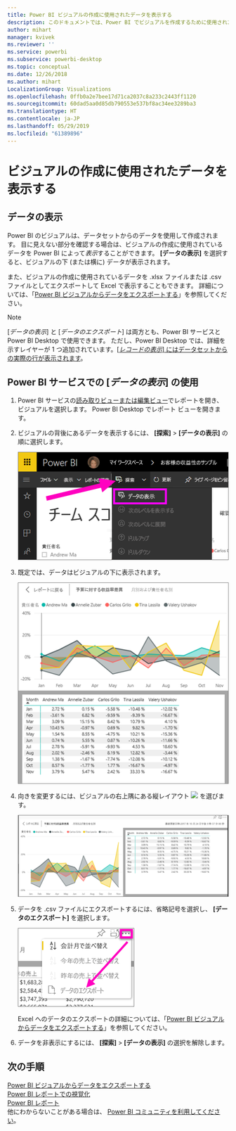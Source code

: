 ```yaml
---
title: Power BI ビジュアルの作成に使用されたデータを表示する
description: このドキュメントでは、Power BI でビジュアルを作成するために使用されたデータを表示する方法、およびそのデータを .csv ファイルにエクスポートする方法について説明します。
author: mihart
manager: kvivek
ms.reviewer: ''
ms.service: powerbi
ms.subservice: powerbi-desktop
ms.topic: conceptual
ms.date: 12/26/2018
ms.author: mihart
LocalizationGroup: Visualizations
ms.openlocfilehash: 0ffb0a2e7bee17d71ca2037c8a233c2443ff1120
ms.sourcegitcommit: 60dad5aa0d85db790553e537bf8ac34ee3289ba3
ms.translationtype: HT
ms.contentlocale: ja-JP
ms.lasthandoff: 05/29/2019
ms.locfileid: "61389896"
---
```

# <a name="show-the-data-that-was-used-to-create-the-visualization"></a>ビジュアルの作成に使用されたデータを表示する
## <a name="show-data"></a>データの表示
Power BI のビジュアルは、データセットからのデータを使用して作成されます。 目に見えない部分を確認する場合は、ビジュアルの作成に使用されているデータを Power BI によって*表示*することができます。 **[データの表示]** を選択すると、ビジュアルの下 (または横に) データが表示されます。

また、ビジュアルの作成に使用されているデータを .xlsx ファイルまたは .csv ファイルとしてエクスポートして Excel で表示することもできます。 詳細については、「[Power BI ビジュアルからデータをエクスポートする](power-bi-visualization-export-data.md)」を参照してください。

> [!NOTE]
> [*データの表示*] と [*データのエクスポート*] は両方とも、Power BI サービスと Power BI Desktop で使用できます。 ただし、Power BI Desktop では、詳細を示すレイヤーが 1 つ追加されています。[[*レコードの表示*] にはデータセットからの実際の行が表示されます](../desktop-see-data-see-records.md)。
> 
> 

## <a name="using-show-data-in-power-bi-service"></a>Power BI サービスでの [*データの表示*] の使用
1. Power BI サービスの[読み取りビューまたは編集ビュー](../service-interact-with-a-report-in-editing-view.md)でレポートを開き、ビジュアルを選択します。  Power BI Desktop でレポート ビューを開きます。
2. ビジュアルの背後にあるデータを表示するには、 **[探索]**  >  **[データの表示]** の順に選択します。
   
   ![[データの表示] の選択](media/service-reports-show-data/power-bi-show-data.png)
3. 既定では、データはビジュアルの下に表示されます。
   
   ![ビジュアルとデータの縦表示](media/service-reports-show-data/power-bi-explore-show-data.png)
4. 向きを変更するには、ビジュアルの右上隅にある縦レイアウト ![](media/service-reports-show-data/power-bi-vertical-icon-new.png) を選びます。
   
   ![ビジュアルとデータの横表示](media/service-reports-show-data/power-bi-explore-show-data2.png)
5. データを .csv ファイルにエクスポートするには、省略記号を選択し、 **[データのエクスポート]** を選択します。
   
    ![[データのエクスポート] の選択](media/service-reports-show-data/power-bi-export-data-new.png)
   
    Excel へのデータのエクスポートの詳細については、「[Power BI ビジュアルからデータをエクスポートする](power-bi-visualization-export-data.md)」を参照してください。
6. データを非表示にするには、 **[探索]**  >  **[データの表示]** の選択を解除します。

## <a name="next-steps"></a>次の手順
[Power BI ビジュアルからデータをエクスポートする](power-bi-visualization-export-data.md)    
[Power BI レポートでの視覚化](power-bi-report-visualizations.md)    
[Power BI レポート](../consumer/end-user-reports.md)    
他にわからないことがある場合は、 [Power BI コミュニティを利用してください](http://community.powerbi.com/)。

